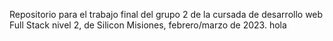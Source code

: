 ﻿Repositorio para el trabajo final del grupo 2 de la cursada de desarrollo web Full Stack nivel 2, de Silicon Misiones, febrero/marzo de 2023.
hola